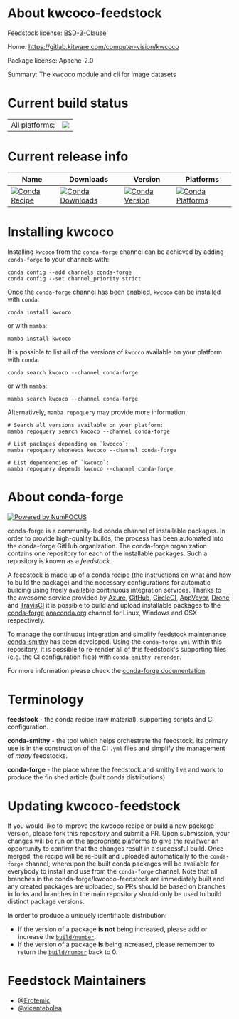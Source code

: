 About kwcoco-feedstock
======================

Feedstock license: [BSD-3-Clause](https://github.com/conda-forge/kwcoco-feedstock/blob/main/LICENSE.txt)

Home: https://gitlab.kitware.com/computer-vision/kwcoco

Package license: Apache-2.0

Summary: The kwcoco module and cli for image datasets

Current build status
====================


<table><tr><td>All platforms:</td>
    <td>
      <a href="https://dev.azure.com/conda-forge/feedstock-builds/_build/latest?definitionId=23392&branchName=main">
        <img src="https://dev.azure.com/conda-forge/feedstock-builds/_apis/build/status/kwcoco-feedstock?branchName=main">
      </a>
    </td>
  </tr>
</table>

Current release info
====================

| Name | Downloads | Version | Platforms |
| --- | --- | --- | --- |
| [![Conda Recipe](https://img.shields.io/badge/recipe-kwcoco-green.svg)](https://anaconda.org/conda-forge/kwcoco) | [![Conda Downloads](https://img.shields.io/conda/dn/conda-forge/kwcoco.svg)](https://anaconda.org/conda-forge/kwcoco) | [![Conda Version](https://img.shields.io/conda/vn/conda-forge/kwcoco.svg)](https://anaconda.org/conda-forge/kwcoco) | [![Conda Platforms](https://img.shields.io/conda/pn/conda-forge/kwcoco.svg)](https://anaconda.org/conda-forge/kwcoco) |

Installing kwcoco
=================

Installing `kwcoco` from the `conda-forge` channel can be achieved by adding `conda-forge` to your channels with:

```
conda config --add channels conda-forge
conda config --set channel_priority strict
```

Once the `conda-forge` channel has been enabled, `kwcoco` can be installed with `conda`:

```
conda install kwcoco
```

or with `mamba`:

```
mamba install kwcoco
```

It is possible to list all of the versions of `kwcoco` available on your platform with `conda`:

```
conda search kwcoco --channel conda-forge
```

or with `mamba`:

```
mamba search kwcoco --channel conda-forge
```

Alternatively, `mamba repoquery` may provide more information:

```
# Search all versions available on your platform:
mamba repoquery search kwcoco --channel conda-forge

# List packages depending on `kwcoco`:
mamba repoquery whoneeds kwcoco --channel conda-forge

# List dependencies of `kwcoco`:
mamba repoquery depends kwcoco --channel conda-forge
```


About conda-forge
=================

[![Powered by
NumFOCUS](https://img.shields.io/badge/powered%20by-NumFOCUS-orange.svg?style=flat&colorA=E1523D&colorB=007D8A)](https://numfocus.org)

conda-forge is a community-led conda channel of installable packages.
In order to provide high-quality builds, the process has been automated into the
conda-forge GitHub organization. The conda-forge organization contains one repository
for each of the installable packages. Such a repository is known as a *feedstock*.

A feedstock is made up of a conda recipe (the instructions on what and how to build
the package) and the necessary configurations for automatic building using freely
available continuous integration services. Thanks to the awesome service provided by
[Azure](https://azure.microsoft.com/en-us/services/devops/), [GitHub](https://github.com/),
[CircleCI](https://circleci.com/), [AppVeyor](https://www.appveyor.com/),
[Drone](https://cloud.drone.io/welcome), and [TravisCI](https://travis-ci.com/)
it is possible to build and upload installable packages to the
[conda-forge](https://anaconda.org/conda-forge) [anaconda.org](https://anaconda.org/)
channel for Linux, Windows and OSX respectively.

To manage the continuous integration and simplify feedstock maintenance
[conda-smithy](https://github.com/conda-forge/conda-smithy) has been developed.
Using the ``conda-forge.yml`` within this repository, it is possible to re-render all of
this feedstock's supporting files (e.g. the CI configuration files) with ``conda smithy rerender``.

For more information please check the [conda-forge documentation](https://conda-forge.org/docs/).

Terminology
===========

**feedstock** - the conda recipe (raw material), supporting scripts and CI configuration.

**conda-smithy** - the tool which helps orchestrate the feedstock.
                   Its primary use is in the construction of the CI ``.yml`` files
                   and simplify the management of *many* feedstocks.

**conda-forge** - the place where the feedstock and smithy live and work to
                  produce the finished article (built conda distributions)


Updating kwcoco-feedstock
=========================

If you would like to improve the kwcoco recipe or build a new
package version, please fork this repository and submit a PR. Upon submission,
your changes will be run on the appropriate platforms to give the reviewer an
opportunity to confirm that the changes result in a successful build. Once
merged, the recipe will be re-built and uploaded automatically to the
`conda-forge` channel, whereupon the built conda packages will be available for
everybody to install and use from the `conda-forge` channel.
Note that all branches in the conda-forge/kwcoco-feedstock are
immediately built and any created packages are uploaded, so PRs should be based
on branches in forks and branches in the main repository should only be used to
build distinct package versions.

In order to produce a uniquely identifiable distribution:
 * If the version of a package **is not** being increased, please add or increase
   the [``build/number``](https://docs.conda.io/projects/conda-build/en/latest/resources/define-metadata.html#build-number-and-string).
 * If the version of a package **is** being increased, please remember to return
   the [``build/number``](https://docs.conda.io/projects/conda-build/en/latest/resources/define-metadata.html#build-number-and-string)
   back to 0.

Feedstock Maintainers
=====================

* [@Erotemic](https://github.com/Erotemic/)
* [@vicentebolea](https://github.com/vicentebolea/)

